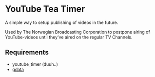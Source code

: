 # YouTube Tea Timer
A simple way to setup publishing of videos in the future.

Used by The Norwegian Broadcasting Corporation to postpone airing of YouTube-videos until they've aired on the regular TV Channels.

## Requirements
- youtube_timer (duuh..)
- [gdata](http://code.google.com/p/gdata-python-client/)
